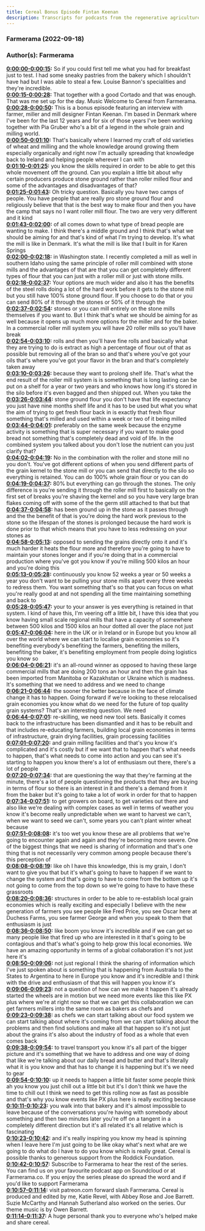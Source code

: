 ```yaml
---
title: Cereal Bonus Episode Fintan Keenan
description: Transcripts for podcasts from the regenerative agriculture space. Search and find episodes and timestamps.
---
```


### Farmerama  (2022-09-18)  
### Author(s): Farmerama  

**[0:00:00-0:00:15](https://soundcloud.com/farmerama-radio/cereal-bonus-episode-fintan-keenan#t=0:00:00):**  So if you could first tell me what you had for breakfast just to test.  I had some sneaky pastries from the bakery which I shouldn't have had but I was able to steal a few.  Louise Bannon's specialities and they're incredible.  
**[0:00:15-0:00:28](https://soundcloud.com/farmerama-radio/cereal-bonus-episode-fintan-keenan#t=0:00:15):**  That together with a good Cortado and that was enough. That was me set up for the day.  Music  Welcome to Cereal from Farmerama.  
**[0:00:28-0:00:50](https://soundcloud.com/farmerama-radio/cereal-bonus-episode-fintan-keenan#t=0:00:28):**  This is a bonus episode featuring an interview with farmer, miller and mill designer Fintan Keenan.  I'm based in Denmark where I've been for the last 12 years and for six of those years I've  been working together with Pia Gruber who's a bit of a legend in the whole grain and milling world.  
**[0:00:50-0:01:10](https://soundcloud.com/farmerama-radio/cereal-bonus-episode-fintan-keenan#t=0:00:50):**  That's basically where I learned my craft of old varieties of wheat and milling and the whole  knowledge around growing them especially organically and right now I'm actually  spreading that knowledge back to Ireland and helping people wherever I can with  
**[0:01:10-0:01:25](https://soundcloud.com/farmerama-radio/cereal-bonus-episode-fintan-keenan#t=0:01:10):**  you know the skills required in order to be able to get this whole movement off the ground.  Can you explain a little bit about why certain producers produce stone ground  rather than roller milled flour and some of the advantages and disadvantages of that?  
**[0:01:25-0:01:43](https://soundcloud.com/farmerama-radio/cereal-bonus-episode-fintan-keenan#t=0:01:25):**  Oh tricky question. Basically you have two camps of people. You have people that are really pro  stone ground flour and religiously believe that that is the best way to make flour and then you  have the camp that says no I want roller mill flour. The two are very very different and it kind  
**[0:01:43-0:02:00](https://soundcloud.com/farmerama-radio/cereal-bonus-episode-fintan-keenan#t=0:01:43):**  of all comes down to what type of bread people are wanting to make. I think there's a middle ground  and I think that's what we should be aiming for and that's kind of what I'm trying to develop.  It's what the mill is like in Denmark. It's what the mill is like that I built in for Karen Springs  
**[0:02:00-0:02:18](https://soundcloud.com/farmerama-radio/cereal-bonus-episode-fintan-keenan#t=0:02:00):**  in Washington state. I recently completed a mill as well in southern Idaho using the same  principle of roller mill combined with stone mills and the advantages of that are that you can get  completely different types of flour that you can just with a roller mill or just with stone mills.  
**[0:02:18-0:02:37](https://soundcloud.com/farmerama-radio/cereal-bonus-episode-fintan-keenan#t=0:02:18):**  Your options are much wider and also it has the benefits of the steel rolls doing a lot of the  hard work before it gets to the stone mill but you still have 100% stone ground flour.  If you choose to do that or you can send 80% of it through the stones or 50% of it through the  
**[0:02:37-0:02:54](https://soundcloud.com/farmerama-radio/cereal-bonus-episode-fintan-keenan#t=0:02:37):**  stones or you can mill entirely on the stone mills themselves if you want to. But I think  that's what we should be aiming for as well because it opens up much more options for the miller and  for the baker. In a commercial roller mill system you will have 20 roller mills so you'll have break  
**[0:02:54-0:03:10](https://soundcloud.com/farmerama-radio/cereal-bonus-episode-fintan-keenan#t=0:02:54):**  rolls and then you'll have fine rolls and basically what they are trying to do is extract as high a  percentage of flour out of that as possible but removing all of the bran so and that's where you've  got your oils that's where you've got your flavor in the bran and that's completely taken away  
**[0:03:10-0:03:26](https://soundcloud.com/farmerama-radio/cereal-bonus-episode-fintan-keenan#t=0:03:10):**  because they want to prolong shelf life. That's what the end result of the roller mill system is  is something that is long lasting can be put on a shelf for a year or two years and who knows how  long it's stored in the silo before it's even bagged and then shipped out. When you take the  
**[0:03:26-0:03:44](https://soundcloud.com/farmerama-radio/cereal-bonus-episode-fintan-keenan#t=0:03:26):**  stone ground flour you don't have that life expectancy you just have nine months shelf life  and it has to be used but what you what the aim of trying to get fresh flour back in is  exactly that fresh flour something that's milled and used within a week or two of it being milled  
**[0:03:44-0:04:01](https://soundcloud.com/farmerama-radio/cereal-bonus-episode-fintan-keenan#t=0:03:44):**  preferably on the same week because the enzyme activity is something that is super necessary  if you want to make good bread not something that's completely dead and void of life.  In the combined system you talked about you don't lose the nutrient can you just clarify that?  
**[0:04:02-0:04:19](https://soundcloud.com/farmerama-radio/cereal-bonus-episode-fintan-keenan#t=0:04:02):**  No in the combination with the roller and stone mill no you don't. You've got different options  of when you send different parts of the grain kernel to the stone mill or you can send that  directly to the silo so everything is retained. You can do 100% whole grain flour or you can do  
**[0:04:19-0:04:37](https://soundcloud.com/farmerama-radio/cereal-bonus-episode-fintan-keenan#t=0:04:19):**  80% but everything can go through the stones. The only difference is you're sending it through the  roller mill first to basically on the first set of breaks you're shaving the kernel and so you  have very large bran flakes coming off with some of the the germ still attached to that but that  
**[0:04:37-0:04:58](https://soundcloud.com/farmerama-radio/cereal-bonus-episode-fintan-keenan#t=0:04:37):**  has been ground up in the stone as it passes through and the the benefit of that is you're  doing the hard work previous to the stone so the lifespan of the stones is prolonged because the  hard work is done prior to that which means that you have to less redressing on your stones as  
**[0:04:58-0:05:13](https://soundcloud.com/farmerama-radio/cereal-bonus-episode-fintan-keenan#t=0:04:58):**  opposed to sending the grains directly onto it and it's much harder it heats the flour more and  therefore you're going to have to maintain your stones longer and if you're doing that in a commercial  production where you've got you know if you're milling 500 kilos an hour and you're doing this  
**[0:05:13-0:05:28](https://soundcloud.com/farmerama-radio/cereal-bonus-episode-fintan-keenan#t=0:05:13):**  continuously you know 52 weeks a year or 50 weeks a year you don't want to be pulling your stone  mills apart every three weeks to redress them. You want something that's so that you can focus  on what you're really good at and not spending all the time maintaining something and back to  
**[0:05:28-0:05:47](https://soundcloud.com/farmerama-radio/cereal-bonus-episode-fintan-keenan#t=0:05:28):**  your to your answer is yes everything is retained in that system. I kind of have this, I'm veering  off a little bit, I have this idea that you know having small scale regional mills that have a  capacity of somewhere between 500 kilos and 1500 kilos an hour dotted all over the place not just  
**[0:05:47-0:06:04](https://soundcloud.com/farmerama-radio/cereal-bonus-episode-fintan-keenan#t=0:05:47):**  here in the UK or in Ireland or in Europe but you know all over the world where we can start to  localise grain economies so it's benefiting everybody's benefiting the farmers, benefiting  the millers, benefiting the baker, it's benefiting employment from people doing logistics you know so  
**[0:06:04-0:06:21](https://soundcloud.com/farmerama-radio/cereal-bonus-episode-fintan-keenan#t=0:06:04):**  it's an all-round winner as opposed to having these large commercial mills that are doing  200 tons an hour and then the grain has been imported from Manitoba or Kazakhstan or Ukraine  which is madness. It's something that we need to address and we need to change  
**[0:06:21-0:06:44](https://soundcloud.com/farmerama-radio/cereal-bonus-episode-fintan-keenan#t=0:06:21):**  the sooner the better because in the face of climate change it has to happen.  Going forward if we're looking to these relocalised grain economies you know what do we need for the  future of top quality grain systems? That's an interesting question. We need  
**[0:06:44-0:07:01](https://soundcloud.com/farmerama-radio/cereal-bonus-episode-fintan-keenan#t=0:06:44):**  re-skilling, we need new tool sets. Basically it comes back to the infrastructure has been dismantled  and it has to be rebuilt and that includes re-educating farmers, building local grain  economies in terms of infrastructure, grain drying facilities, grain processing facilities  
**[0:07:01-0:07:20](https://soundcloud.com/farmerama-radio/cereal-bonus-episode-fintan-keenan#t=0:07:01):**  and grain milling facilities and that's you know it's complicated and it's costly but if we want  that to happen that's what needs to happen, that's what needs to come into action and you can see it's  starting to happen you know there's a lot of enthusiasm out there, there's a lot of people  
**[0:07:20-0:07:34](https://soundcloud.com/farmerama-radio/cereal-bonus-episode-fintan-keenan#t=0:07:20):**  that are questioning the way that they're farming at the minute, there's a lot of people questioning  the products that they are buying in terms of flour so there is an interest in it and there's  a demand from it from the baker but it's going to take a lot of work in order for that to happen  
**[0:07:34-0:07:51](https://soundcloud.com/farmerama-radio/cereal-bonus-episode-fintan-keenan#t=0:07:34):**  to get growers on board, to get varieties out there and also like we're dealing with complex  cases as well in terms of weather you know it's become really unpredictable when we want to  harvest we can't, when we want to seed we can't, some years you can't plant winter wheat because  
**[0:07:51-0:08:08](https://soundcloud.com/farmerama-radio/cereal-bonus-episode-fintan-keenan#t=0:07:51):**  it's too wet you know these are all problems that we're going to encounter again and again and they're  becoming more severe. One of the biggest things that we need is sharing of information and that's  one thing that is not necessarily very common among people because there's this perception of  
**[0:08:08-0:08:19](https://soundcloud.com/farmerama-radio/cereal-bonus-episode-fintan-keenan#t=0:08:08):**  like oh I have this knowledge, this is my grain, I don't want to give you that but it's what's going  to have to happen if we want to change the system and that's going to have to come from the bottom  up it's not going to come from the top down so we're going to have to have these grassroots  
**[0:08:20-0:08:36](https://soundcloud.com/farmerama-radio/cereal-bonus-episode-fintan-keenan#t=0:08:20):**  structures in order to be able to re-establish local grain economies which is really exciting  and especially I believe with the new generation of farmers you see people like Fred Price, you see  Oscar here at Duchess Farms, you see farmer George and when you speak to them that enthusiasm is just  
**[0:08:36-0:08:50](https://soundcloud.com/farmerama-radio/cereal-bonus-episode-fintan-keenan#t=0:08:36):**  like boom you know it's incredible and if we can get so many people like that fired up who are  interested in it that's going to be contagious and that's what's going to help grow this local  economies. We have an amazing opportunity in terms of a global collaboration it's not just here it's  
**[0:08:50-0:09:06](https://soundcloud.com/farmerama-radio/cereal-bonus-episode-fintan-keenan#t=0:08:50):**  not just regional I think the sharing of information which I've just spoken about is  something that is happening from Australia to the States to Argentina to here in Europe you know  and it's incredible and I think with the drive and enthusiasm of that this will happen you know it's  
**[0:09:06-0:09:23](https://soundcloud.com/farmerama-radio/cereal-bonus-episode-fintan-keenan#t=0:09:06):**  not a question of how can we make it happen it's already started the wheels are in motion but we  need more events like this like PX plus where we're at right now so that we can get this  collaboration we can get farmers millers into the same room as bakers as chefs and  
**[0:09:23-0:09:38](https://soundcloud.com/farmerama-radio/cereal-bonus-episode-fintan-keenan#t=0:09:23):**  as chefs we can start talking about our food system we can start talking about where it's coming from  we can start talking about the problems and then find solutions and make all that happen so it's  not just about the grains it's also about the industry of food as a whole that even comes back  
**[0:09:38-0:09:54](https://soundcloud.com/farmerama-radio/cereal-bonus-episode-fintan-keenan#t=0:09:38):**  to travel transport you know it's all part of the bigger picture and it's something that we have to  address and one way of doing that like we're talking about our daily bread and butter and  that's literally what it is you know and that has to change it is happening but it's we need to gear  
**[0:09:54-0:10:10](https://soundcloud.com/farmerama-radio/cereal-bonus-episode-fintan-keenan#t=0:09:54):**  up it needs to happen a little bit faster some people think ah you know you just chill out a  little bit but it's I don't think we have the time to chill out I think we need to get this rolling  now as fast as possible and that's why you know events like PX plus here is really exciting because  
**[0:10:11-0:10:23](https://soundcloud.com/farmerama-radio/cereal-bonus-episode-fintan-keenan#t=0:10:11):**  you walk into that bakery and it's almost impossible to leave because of the conversations you're  having with somebody about something and then two minutes later you're off on a tangent in  a completely different direction but it's all related it's all relative which is fascinating  
**[0:10:23-0:10:42](https://soundcloud.com/farmerama-radio/cereal-bonus-episode-fintan-keenan#t=0:10:23):**  and it's really inspiring you know my head is spinning when I leave here I'm just going to be  like okay what's next what are we going to do what do I have to do you know which is really great.  Cereal is possible thanks to generous support from the Roddick Foundation.  
**[0:10:42-0:10:57](https://soundcloud.com/farmerama-radio/cereal-bonus-episode-fintan-keenan#t=0:10:42):**  Subscribe to Farmerama to hear the rest of the series.  You can find us on your favourite podcast app on Soundcloud or at Farmerama.co.  If you enjoy the series please do spread the word and if you'd like to support Farmerama  
**[0:10:57-0:11:14](https://soundcloud.com/farmerama-radio/cereal-bonus-episode-fintan-keenan#t=0:10:57):**  visit patreon.com forward slash Farmerama.  Cereal is produced and edited by me, Katie Revel, with Abbey Rose and Joe Barrett.  Suzie McCarthy and Hannah Sutherland also worked on the series. Our theme music is by Owen Barrett.  
**[0:11:14-0:11:37](https://soundcloud.com/farmerama-radio/cereal-bonus-episode-fintan-keenan#t=0:11:14):**  A huge personal thank you to everyone who's helped make and share cereal.  